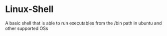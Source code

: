 # Linux-Shell
A basic shell that is able to run executables from the /bin path in ubuntu and other supported OSs
